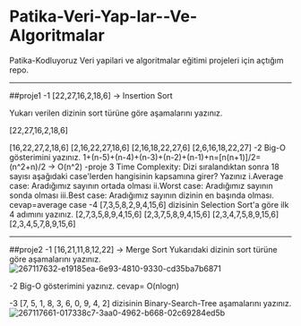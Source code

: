 # Patika-Veri-Yap-lar--Ve-Algoritmalar
Patika-Kodluyoruz Veri yapilari ve algoritmalar eğitimi projeleri için açtığım repo. 
****
##proje1
-1
  [22,27,16,2,18,6] -> Insertion Sort
  
  Yukarı verilen dizinin sort türüne göre aşamalarını yazınız.
  
[22,27,16,2,18,6]

[16,22,27,2,18,6]
[2,16,22,27,18,6]
[2,16,18,22,27,6]
[2,6,16,18,22,27]
-2
  Big-O gösterimini yazınız.
1+(n-5)+(n-4)+(n-3)+(n-2)+(n-1)+n=[n(n+1)]/2=(n^2+n)/2 → O(n^2)
-proje 3
  Time Complexity: Dizi sıralandıktan sonra 18 sayısı aşağıdaki case'lerden hangisinin kapsamına girer? Yazınız
   i.Average case: Aradığımız sayının ortada olması
   ii.Worst case: Aradığımız sayının sonda olması
   iii.Best case: Aradığımız sayının dizinin en başında olması.
cevap=average case
-4
  [7,3,5,8,2,9,4,15,6] dizisinin Selection Sort'a göre ilk 4 adımını yazınız.
[2,7,3,5,8,9,4,15,6]
[2,3,7,5,8,9,4,15,6]
[2,3,4,7,5,8,9,15,6]
[2,3,4,5,7,8,9,15,6]
****
##proje2
 -1
   [16,21,11,8,12,22] -> Merge Sort
   Yukarıdaki dizinin sort türüne göre aşamalarını yazınız.
   ![267117632-e19185ea-6e93-4810-9330-cd35ba7b6871](https://github.com/kocakselin/Patika-Veri-Yap-lar--Ve-Algoritmalar/assets/114604723/02c49170-240b-4e94-a2b5-1cd67cc4e002)
   
-2
  Big-O gösterimini yazınız.
  cevap= O(nlogn)
  
-3
 [7, 5, 1, 8, 3, 6, 0, 9, 4, 2] dizisinin Binary-Search-Tree aşamalarını yazınız.
 ![267117661-017338c7-3aa0-4962-b668-02c69284ed5b](https://github.com/kocakselin/Patika-Veri-Yap-lar--Ve-Algoritmalar/assets/114604723/d7e1996b-f07d-474b-bd76-87f613e57009)

  
   


